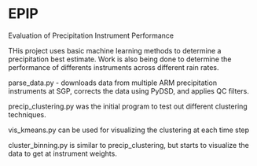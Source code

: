 # EPIP
Evaluation of Precipitation Instrument Performance

THis project uses basic machine learning methods to determine a precipitation best estimate.
Work is also being done to determine the performance of differents instruments across different rain rates.

parse_data.py - downloads data from multiple ARM precipitation instruments at SGP, corrects the data using 
   PyDSD, and applies QC filters.
   
precip_clustering.py was the initial program to test out different clustering techniques.  

vis_kmeans.py can be used for visualizing the clustering at each time step

cluster_binning.py is similar to precip_clustering, but starts to visualize the data to get at
    instrument weights.
